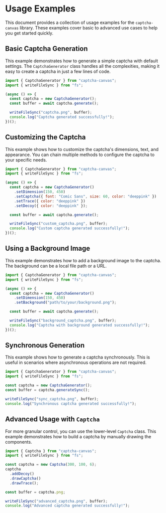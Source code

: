 # Usage Examples

This document provides a collection of usage examples for the `captcha-canvas` library. These examples cover basic to advanced use cases to help you get started quickly.

## Basic Captcha Generation

This example demonstrates how to generate a simple captcha with default settings. The `CaptchaGenerator` class handles all the complexities, making it easy to create a captcha in just a few lines of code.

```javascript
import { CaptchaGenerator } from "captcha-canvas";
import { writeFileSync } from "fs";

(async () => {
  const captcha = new CaptchaGenerator();
  const buffer = await captcha.generate();

  writeFileSync("captcha.png", buffer);
  console.log("Captcha generated successfully!");
})();
```

## Customizing the Captcha

This example shows how to customize the captcha's dimensions, text, and appearance. You can chain multiple methods to configure the captcha to your specific needs.

```javascript
import { CaptchaGenerator } from "captcha-canvas";
import { writeFileSync } from "fs";

(async () => {
  const captcha = new CaptchaGenerator()
    .setDimension(150, 450)
    .setCaptcha({ font: "Comic Sans", size: 60, color: "deeppink" })
    .setTrace({ color: "deeppink" })
    .setDecoy({ color: "deeppink" });

  const buffer = await captcha.generate();

  writeFileSync("custom_captcha.png", buffer);
  console.log("Custom captcha generated successfully!");
})();
```

## Using a Background Image

This example demonstrates how to add a background image to the captcha. The background can be a local file path or a URL.

```javascript
import { CaptchaGenerator } from "captcha-canvas";
import { writeFileSync } from "fs";

(async () => {
  const captcha = new CaptchaGenerator()
    .setDimension(150, 450)
    .setBackground("path/to/your/background.png");

  const buffer = await captcha.generate();

  writeFileSync("background_captcha.png", buffer);
  console.log("Captcha with background generated successfully!");
})();
```

## Synchronous Generation

This example shows how to generate a captcha synchronously. This is useful in scenarios where asynchronous operations are not required.

```javascript
import { CaptchaGenerator } from "captcha-canvas";
import { writeFileSync } from "fs";

const captcha = new CaptchaGenerator();
const buffer = captcha.generateSync();

writeFileSync("sync_captcha.png", buffer);
console.log("Synchronous captcha generated successfully!");
```

## Advanced Usage with `Captcha`

For more granular control, you can use the lower-level `Captcha` class. This example demonstrates how to build a captcha by manually drawing the components.

```javascript
import { Captcha } from "captcha-canvas";
import { writeFileSync } from "fs";

const captcha = new Captcha(300, 100, 6);
captcha
  .addDecoy()
  .drawCaptcha()
  .drawTrace();

const buffer = captcha.png;

writeFileSync("advanced_captcha.png", buffer);
console.log("Advanced captcha generated successfully!");
